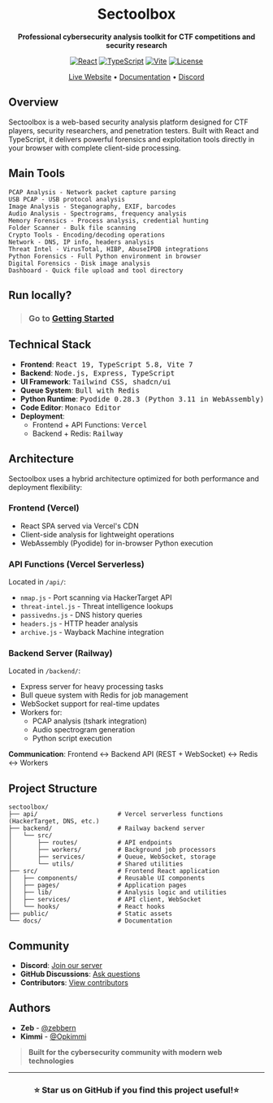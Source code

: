 <div align="center">

# Sectoolbox

**Professional cybersecurity analysis toolkit for CTF competitions and security research**

[![React](https://img.shields.io/badge/React-19.1-61DAFB?logo=react)](https://react.dev)
[![TypeScript](https://img.shields.io/badge/TypeScript-5.8-3178C6?logo=typescript)](https://www.typescriptlang.org/)
[![Vite](https://img.shields.io/badge/Vite-7.1-646CFF?logo=vite)](https://vitejs.dev)
[![License](https://img.shields.io/badge/License-MIT-green.svg)](LICENSE)

[Live Website](https://sectoolbox.cc/) • [Documentation](https://github.com/sectoolbox/sectoolbox/docs) • [Discord](https://discord.gg/SvvKKMzE5Q)

</div>

## Overview

Sectoolbox is a web-based security analysis platform designed for CTF players, security researchers, and penetration testers. Built with React and TypeScript, it delivers powerful forensics and exploitation tools directly in your browser with complete client-side processing.

## Main Tools
```
PCAP Analysis - Network packet capture parsing
USB PCAP - USB protocol analysis
Image Analysis - Steganography, EXIF, barcodes
Audio Analysis - Spectrograms, frequency analysis
Memory Forensics - Process analysis, credential hunting
Folder Scanner - Bulk file scanning
Crypto Tools - Encoding/decoding operations
Network - DNS, IP info, headers analysis
Threat Intel - VirusTotal, HIBP, AbuseIPDB integrations
Python Forensics - Full Python environment in browser
Digital Forensics - Disk image analysis
Dashboard - Quick file upload and tool directory
```

## Run locally?
> ### Go to [Getting Started](https://github.com/sectoolbox/sectoolbox/blob/main/docs/getting-started.md)


## Technical Stack

- **Frontend**: <kbd>React 19, TypeScript 5.8, Vite 7</kbd>
- **Backend**: <kbd>Node.js, Express, TypeScript</kbd>
- **UI Framework**: <kbd>Tailwind CSS, shadcn/ui</kbd>
- **Queue System**: <kbd>Bull with Redis</kbd>
- **Python Runtime**: <kbd>Pyodide 0.28.3 (Python 3.11 in WebAssembly)</kbd>
- **Code Editor**: <kbd>Monaco Editor</kbd>
- **Deployment**: 
  - Frontend + API Functions: <kbd>Vercel</kbd>
  - Backend + Redis: <kbd>Railway</kbd>


## Architecture

Sectoolbox uses a hybrid architecture optimized for both performance and deployment flexibility:

### **Frontend (Vercel)**
- React SPA served via Vercel's CDN
- Client-side analysis for lightweight operations
- WebAssembly (Pyodide) for in-browser Python execution

### **API Functions (Vercel Serverless)**
Located in `/api/`:
- `nmap.js` - Port scanning via HackerTarget API
- `threat-intel.js` - Threat intelligence lookups
- `passivedns.js` - DNS history queries
- `headers.js` - HTTP header analysis
- `archive.js` - Wayback Machine integration

### **Backend Server (Railway)**
Located in `/backend/`:
- Express server for heavy processing tasks
- Bull queue system with Redis for job management
- WebSocket support for real-time updates
- Workers for:
  - PCAP analysis (tshark integration)
  - Audio spectrogram generation
  - Python script execution

**Communication**: Frontend ↔ Backend API (REST + WebSocket) ↔ Redis ↔ Workers


## Project Structure

```
sectoolbox/
├── api/                      # Vercel serverless functions (HackerTarget, DNS, etc.)
├── backend/                  # Railway backend server
│   └── src/
│       ├── routes/           # API endpoints
│       ├── workers/          # Background job processors
│       ├── services/         # Queue, WebSocket, storage
│       └── utils/            # Shared utilities
├── src/                      # Frontend React application
│   ├── components/           # Reusable UI components
│   ├── pages/                # Application pages
│   ├── lib/                  # Analysis logic and utilities
│   ├── services/             # API client, WebSocket
│   └── hooks/                # React hooks
├── public/                   # Static assets
└── docs/                     # Documentation
```

## Community

- **Discord**: [Join our server](https://discord.gg/SvvKKMzE5Q)
- **GitHub Discussions**: [Ask questions](https://github.com/sectoolbox/sectoolbox/discussions)
- **Contributors**: [View contributors](https://github.com/sectoolbox/sectoolbox/graphs/contributors)

## Authors

- **Zeb** - [@zebbern](https://github.com/zebbern)
- **Kimmi** - [@Opkimmi](https://github.com/Opkimmi)

> **Built for the cybersecurity community with modern web technologies**

---

<div align="center">

### ⭐ Star us on GitHub if you find this project useful!⭐

</div>